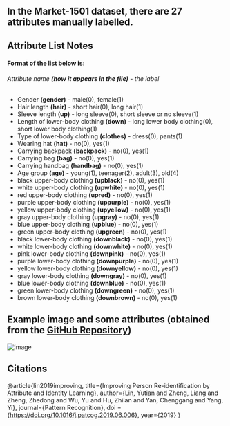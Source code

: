 ## In the Market-1501 dataset, there are 27 attributes manually labelled. ##

## Attribute List Notes
#### Format of the list below is: ####
*Attribute name **(how it appears in the file)** - the label*  
&nbsp;
* Gender **(gender)** - male(0), female(1)
* Hair length **(hair)** - short hair(0), long hair(1)
* Sleeve length **(up)** - long sleeve(0), short sleeve or no sleeve(1)
* Length of lower-body clothing **(down)** - long lower body clothing(0), short lower body clothing(1)
* Type of lower-body clothing **(clothes)** - dress(0), pants(1)
* Wearing hat **(hat)** - no(0), yes(1)
* Carrying backpack **(backpack)** - no(0), yes(1)
* Carrying bag **(bag)** - no(0), yes(1)
* Carrying handbag **(handbag)** - no(0), yes(1)
* Age group **(age)** - young(1), teenager(2), adult(3), old(4)
* black upper-body clothing **(upblack)** - no(0), yes(1)
* white upper-body clothing **(upwhite)** - no(0), yes(1)
* red upper-body clothing **(upred)** - no(0), yes(1)
* purple upper-body clothing **(uppurple)** - no(0), yes(1)
* yellow upper-body clothing **(upyellow)** - no(0), yes(1)
* gray upper-body clothing **(upgray)** - no(0), yes(1)
* blue upper-body clothing **(upblue)** - no(0), yes(1)
* green upper-body clothing **(upgreen)** - no(0), yes(1)
* black lower-body clothing **(downblack)** - no(0), yes(1)
* white lower-body clothing **(downwhite)** - no(0), yes(1)
* pink lower-body clothing **(downpink)** - no(0), yes(1)
* purple lower-body clothing **(downpurple)** - no(0), yes(1)
* yellow lower-body clothing **(downyellow)** - no(0), yes(1)
* gray lower-body clothing **(downgray)** - no(0), yes(1)
* blue lower-body clothing **(downblue)** - no(0), yes(1)
* green lower-body clothing **(downgreen)** - no(0), yes(1)
* brown lower-body clothing **(downbrown)** - no(0), yes(1)

## Example image and some attributes (obtained from the <a href = "https://github.com/vana77/Market-1501_Attribute">GitHub Repository</a>)
![image](https://user-images.githubusercontent.com/58268240/119695297-44049200-be0b-11eb-81bd-67627ce9cd76.png)

## Citations 
@article{lin2019improving,
  title={Improving Person Re-identification by Attribute and Identity Learning},
  author={Lin, Yutian and Zheng, Liang and Zheng, Zhedong and Wu, Yu and Hu, Zhilan and Yan, Chenggang and Yang, Yi},
  journal={Pattern Recognition},
  doi = {https://doi.org/10.1016/j.patcog.2019.06.006},
  year={2019}
}
